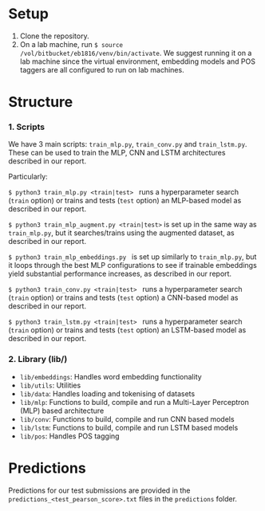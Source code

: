 # Setup
1. Clone the repository.
2. On a lab machine, run ```$ source /vol/bitbucket/eb1816/venv/bin/activate```. We suggest running it on a lab machine since the virtual environment, embedding models and POS taggers are all configured to run on lab machines.  

# Structure

### 1. Scripts

We have 3 main scripts: ```train_mlp.py```, ```train_conv.py``` and ```train_lstm.py```. These can be used to train the MLP, CNN and LSTM architectures described in our report. 

Particularly:

```$ python3 train_mlp.py <train|test> ``` runs a hyperparameter search (```train``` option) or trains and tests (```test``` option) an MLP-based model as described in our report.

```$ python3 train_mlp_augment.py <train|test>``` is set up in the same way as ```train_mlp.py```, but it searches/trains using the augmented dataset, as described in our report.

```$ python3 train_mlp_embeddings.py ``` is set up similarly to ```train_mlp.py```, but it loops through the best MLP configurations to see if trainable embeddings yield substantial performance increases, as described in our report.

```$ python3 train_conv.py <train|test> ``` runs a hyperparameter search (```train``` option) or trains and tests (``` test ``` option) a CNN-based model as described in our report.

```$ python3 train_lstm.py <train|test> ``` runs a hyperparameter search (```train``` option) or trains and tests (``` test ``` option) an LSTM-based model as described in our report.

### 2. Library (lib/)

 * ```lib/embeddings```: Handles word embedding functionality
 * ```lib/utils```: Utilities
 * ```lib/data```: Handles loading and tokenising of datasets
 * ```lib/mlp```: Functions to build, compile and run a Multi-Layer Perceptron (MLP) based architecture
 * ```lib/conv```: Functions to build, compile and run CNN based models
 * ```lib/lstm```: Functions to build, compile and run LSTM based models
 * ```lib/pos```: Handles POS tagging

# Predictions
Predictions for our test submissions are provided in the ```predictions_<test_pearson_score>.txt``` files in the ```predictions``` folder.
